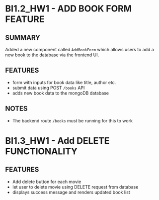 # BI1.2_HW1 -   ADD BOOK FORM FEATURE

## SUMMARY
Added a new component called `AddBookForm` which allows users to add a new book to the database via the frontend UI.

## FEATURES
- form with inputs for book data like title, author etc.
- submit data using POST `/books` API
- adds new book data to the mongoDB database

## NOTES
- The backend route `/books` must be running for this to work

# BI1.3_HW1 - Add DELETE FUNCTIONALITY

## FEATURES
- Add delete button for each movie
- let user to delete movie using DELETE request from database
- displays success message and renders updated book list